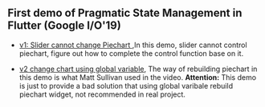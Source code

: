 ##  First demo of Pragmatic State Management in Flutter (Google I/O'19)

* [v1:  Slider cannot change Piechart ](https://github.com/lvsj/control_chart_with_slider_v1),In this demo, slider cannot control piechart, figure out how to complete the control  function base on it.

* [v2 change chart using global variable](https://github.com/lvsj/control_chart_with_slider_v2), The way of rebuilding piechart in this demo is what Matt Sullivan used in the video.  **Attention:**    This demo is just to provide a bad solution that using global varibale rebuild piechart widget, not recommended in real project.

